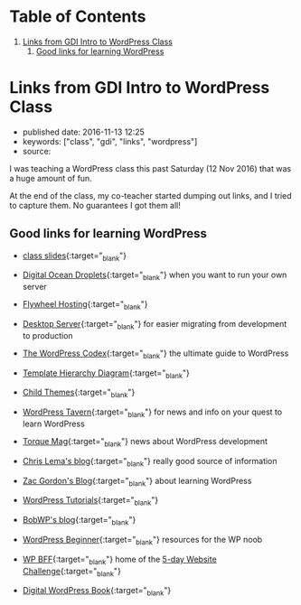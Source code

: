 
# Table of Contents

1.  [Links from GDI Intro to WordPress Class](#links-from-gdi-intro-to-wordpress-class)
    1.  [Good links for learning WordPress](#good-links-for-learning-wordpress)


<a id="links-from-gdi-intro-to-wordpress-class"></a>

# Links from GDI Intro to WordPress Class

-   published date: 2016-11-13 12:25
-   keywords: ["class", "gdi", "links", "wordpress"]
-   source:

I was teaching a WordPress class this past Saturday (12 Nov 2016) that was a huge amount of fun.

At the end of the class, my co-teacher started dumping out links, and I tried to capture them. No guarantees I got them all!


<a id="good-links-for-learning-wordpress"></a>

## Good links for learning WordPress

-   [class slides](https://docs.google.com/presentation/d/196G0XINo_NKzi39lAld5Y4FccUN_sOiV5MmhhFBcNT4/edit){:target="<sub>blank</sub>"}

-   [Digital Ocean Droplets](https://cloud.digitalocean.com/droplets){:target="<sub>blank</sub>"} when you want to run your own server

-   [Flywheel Hosting](https://getflywheel.com/){:target="<sub>blank</sub>"}

-   [Desktop Server](https://serverpress.com/get-desktopserver/){:target="<sub>blank</sub>"} for easier migrating from development to production

-   [The WordPress Codex](https://codex.wordpress.org/){:target="<sub>blank</sub>"} the ultimate guide to WordPress

-   [Template Hierarchy Diagram](https://developer.wordpress.org/files/2014/10/template-hierarchy.png){:target="<sub>blank</sub>"}

-   [Child Themes](https://codex.wordpress.org/Child_Themes){:target="<sub>blank</sub>"}

-   [WordPress Tavern](https://wptavern.com/){:target="<sub>blank</sub>"} for news and info on your quest to learn WordPress

-   [Torque Mag](http://torquemag.io/){:target="<sub>blank</sub>"} news about WordPress development

-   [Chris Lema's blog](http://chrislema.com/blog/){:target="<sub>blank</sub>"} really good source of information

-   [Zac Gordon's Blog](https://wp.zacgordon.com/){:target="<sub>blank</sub>"} about learning WordPress

-   [WordPress Tutorials](https://www.wp101.com/wordpress-tutorials/){:target="<sub>blank</sub>"}

-   [BobWP's blog](https://bobwp.com/){:target="<sub>blank</sub>"}

-   [WordPress Beginner](http://www.wpbeginner.com/){:target="<sub>blank</sub>"} resources for the WP noob

-   [WP BFF](https://www.wp-bff.com/){:target="<sub>blank</sub>"} home of the [5-day Website Challenge](http://www.wordpressally.com/5daychallenge){:target="<sub>blank</sub>"}

-   [Digital WordPress Book](https://digwp.com/book/){:target="<sub>blank</sub>"}

